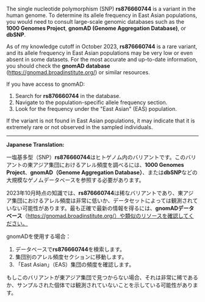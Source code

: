 The single nucleotide polymorphism (SNP) **rs876660744** is a variant in the human genome. To determine its allele frequency in East Asian populations, you would need to consult large-scale genomic databases such as the **1000 Genomes Project**, **gnomAD (Genome Aggregation Database)**, or **dbSNP**. 

As of my knowledge cutoff in October 2023, **rs876660744** is a rare variant, and its allele frequency in East Asian populations may be very low or even absent in some datasets. For the most accurate and up-to-date information, you should check the **gnomAD database** (https://gnomad.broadinstitute.org/) or similar resources.

If you have access to gnomAD:
1. Search for **rs876660744** in the database.
2. Navigate to the population-specific allele frequency section.
3. Look for the frequency under the "East Asian" (EAS) population.

If the variant is not found in East Asian populations, it may indicate that it is extremely rare or not observed in the sampled individuals.

---

**Japanese Translation:**

一塩基多型（SNP）**rs876660744**はヒトゲノム内のバリアントです。このバリアントの東アジア集団におけるアレル頻度を調べるには、**1000 Genomes Project**、**gnomAD（Genome Aggregation Database）**、または**dbSNP**などの大規模なゲノムデータベースを参照する必要があります。

2023年10月時点の知識では、**rs876660744**は稀なバリアントであり、東アジア集団におけるアレル頻度は非常に低いか、データセットによっては観測されていない可能性があります。最も正確で最新の情報を得るには、**gnomADデータベース**（https://gnomad.broadinstitute.org/）や類似のリソースを確認してください。

gnomADを使用する場合：
1. データベースで**rs876660744**を検索します。
2. 集団別のアレル頻度セクションに移動します。
3. 「East Asian」（EAS）集団の頻度を確認します。

もしこのバリアントが東アジア集団で見つからない場合、それは非常に稀であるか、サンプルされた個体では観測されていないことを示している可能性があります。
